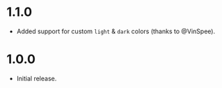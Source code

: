 # 1.1.0

* Added support for custom `light` & `dark` colors (thanks to @VinSpee).

# 1.0.0

* Initial release.
